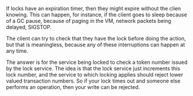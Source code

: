 If locks have an expiration timer, then they might expire without the
clien knowing. This can happen, for instance, if the client goes to
sleep because of a GC pause, because of paging in the VM, network
packets being delayed, SIGSTOP.

The client can try to check that they have the lock before doing the
action, but that is meaningless, because any of these interruptions
can happen at any time.

The answer is for the service being locked to check a token number
issued by the lock service. The idea is that the lock service just
increments this lock number, and the service to which locking applies
should reject lower valued transaction numbers. So if your lock times
out and someone else performs an operation, then your write can be
rejected.

